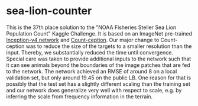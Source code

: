 # sea-lion-counter

This is the 37th place solution to the "NOAA Fisheries Steller Sea Lion Population Count" Kaggle Challenge. It is based on an ImageNet pre-trained [Inception-v4 network](https://arxiv.org/abs/1602.07261) and [Count-ception](https://arxiv.org/abs/1703.08710). Our major change to Count-ception was to reduce the size of the targets to a smaller resolution than the input. Thereby, we substantially reduced the time until convergence. Special care was taken to provide additional inputs to the network such that it can see animals beyond the boundaries of the image patches that are fed to the network. The network achieved an RMSE of around 8 on a local validation set, but only around 19.45 on the public LB. One reason for that is possibly that the test set has a slightly different scaling than the training set and our network does generalize very well with respect to scale, e.g. by inferring the scale from frequency information in the terrain.
